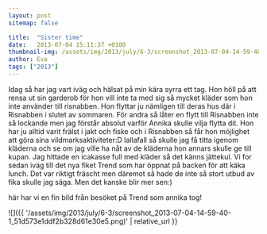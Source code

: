 ```yaml
---
layout: post
sitemap: false

title:  "Sister time"
date:   2013-07-04 15:11:37 +0100
thumbnail-img: /assets/img/2013/july/6-3/screenshot_2013-07-04-14-59-40-1_51d573e1ddf2b328d61e30e5.png
author: Eva
tags: ["2013"]
---
```


Idag så har jag vart iväg och hälsat på min kära syrra ett tag. Hon höll på att rensa ut sin garderob för hon vill inte ta med sig så mycket kläder som hon inte använder till risnabben. Hon flyttar ju nämligen till deras hus där i Risnabben i slutet av sommaren. För andra så låter en flytt till Risnabben inte så lockande men jag förstår absolut varför Annika skulle vilja flytta dit. Hon har ju alltid varit frälst i jakt och fiske och i Risnabben så får hon möjlighet att göra sina vildmarksaktiviteter:D Iallafall så skulle jag få titta igenom kläderna och se om jag ville ha nåt av de kläderna hon annars skulle ge till kupan. Jag hittade en icakasse full med kläder så det känns jättekul. Vi for sedan iväg till det nya fiket Trend som har öppnat på backen för att käka lunch. Det var riktigt fräscht men däremot så hade de inte så stort utbud av fika skulle jag säga. Men det kanske blir mer sen:) 

här har vi en fin bild från besöket på Trend som annika tog!

![]({{ '/assets/img/2013/july/6-3/screenshot_2013-07-04-14-59-40-1_51d573e1ddf2b328d61e30e5.png)'  | relative_url }}

